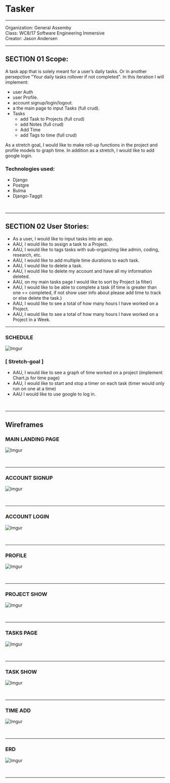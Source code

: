 # Tasker

---

Organization: General Assemby <br>
Class: WC8/17 Software Engineering Immersive <br>
Creator: Jason Andersen <br>

---


## SECTION 01 Scope:
A task app that is solely meant for a user’s daily tasks. Or in another persepctive "Your daily tasks rollover if not completed".  In this iteration I will implement: <br>
* user Auth
* user Profile. 
* account signup/login/logout. 
* a the main page to input Tasks (full crud). 
* Tasks 
    * add Task to Projects (full crud) 
    * add Notes (full crud)
    * Add Time 
    * add Tags to time (full crud)

As a stretch goal, I would like to make roll-up functions in the project and profile models to graph time. In addition as a stretch, I would like to add google login.


 ### Technologies used:
 * Django
 * Postgre
 * Bulma
 * Django-Taggit


<br>
<hr>

## SECTION 02 User Stories:
* As a user, I would like to input tasks into an app.
* AAU, I would like to assign a task to a Project.
* AAU, I would like to tags tasks with sub-organizing like admin, coding, research, etc.
* AAU, I would like to add multiple time durations to each task.
* AAU, I would like to delete a task.
* AAU, I would like to delete my account and have all my information deleted.
* AAU, on my main tasks page I would like to sort by Project (a filter)
* AAU, I would like to be able to complete a task (if time is greater than one == completed, if not show user info about please add time to track or else delete the task.)
* AAU, I would like to see a total of how many hours I have worked on a Project.
* AAU, I would like to see a total of how many hours I have worked on a Project in a Week.

---
### SCHEDULE 
![Imgur](https://i.imgur.com/rZyRipah.jpg)


### [ Stretch-goal ]
* AAU, I would like to see a graph of time worked  on a project (implement Chart.js for time page)
* AAU, I would like to start and stop a timer on each task (timer would only run on one at a time)
* AAU I would like to use google to log in.

<br>
<hr>

## Wireframes
### MAIN LANDING PAGE 
![Imgur](https://i.imgur.com/wD0J1CIh.jpg)

<br>
<hr>

### ACCOUNT SIGNUP 
![Imgur](https://i.imgur.com/ptofudyh.jpg)

<br>
<hr>

### ACCOUNT LOGIN 
![Imgur](https://i.imgur.com/TgpXlFbh.jpg)

<br>
<hr>

### PROFILE 
![Imgur](https://i.imgur.com/TXh44Ejh.jpg)

<br>
<hr>

### PROJECT SHOW 
![Imgur](https://i.imgur.com/sEs8cyYh.jpg)

<br>
<hr>

### TASKS PAGE 
![Imgur](https://i.imgur.com/L5F3RIAh.jpg)

<br>
<hr>

### TASK SHOW 
![Imgur](https://i.imgur.com/lvrR6QPh.jpg)

<br>
<hr>

### TIME ADD 
![Imgur](https://i.imgur.com/VKO7H3Yh.jpg)

<br>
<hr>


### ERD 
![Imgur](https://i.imgur.com/6MMSX2kh.jpg)

<br>
<hr>
